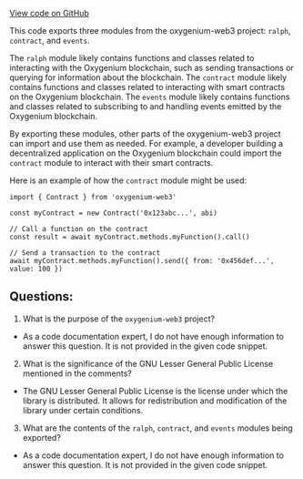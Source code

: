 [View code on GitHub](https://github.com/oxygenium/oxygenium-web3/packages/web3/src/contract/index.ts)

This code exports three modules from the oxygenium-web3 project: `ralph`, `contract`, and `events`. 

The `ralph` module likely contains functions and classes related to interacting with the Oxygenium blockchain, such as sending transactions or querying for information about the blockchain. The `contract` module likely contains functions and classes related to interacting with smart contracts on the Oxygenium blockchain. The `events` module likely contains functions and classes related to subscribing to and handling events emitted by the Oxygenium blockchain.

By exporting these modules, other parts of the oxygenium-web3 project can import and use them as needed. For example, a developer building a decentralized application on the Oxygenium blockchain could import the `contract` module to interact with their smart contracts.

Here is an example of how the `contract` module might be used:

```
import { Contract } from 'oxygenium-web3'

const myContract = new Contract('0x123abc...', abi)

// Call a function on the contract
const result = await myContract.methods.myFunction().call()

// Send a transaction to the contract
await myContract.methods.myFunction().send({ from: '0x456def...', value: 100 })
```
## Questions: 
 1. What is the purpose of the `oxygenium-web3` project?
- As a code documentation expert, I do not have enough information to answer this question. It is not provided in the given code snippet.

2. What is the significance of the GNU Lesser General Public License mentioned in the comments?
- The GNU Lesser General Public License is the license under which the library is distributed. It allows for redistribution and modification of the library under certain conditions.

3. What are the contents of the `ralph`, `contract`, and `events` modules being exported?
- As a code documentation expert, I do not have enough information to answer this question. It is not provided in the given code snippet.